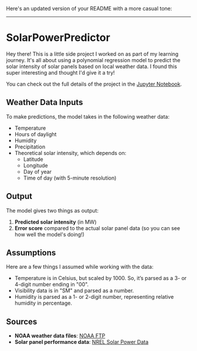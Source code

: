 Here's an updated version of your README with a more casual tone:

---

# SolarPowerPredictor

Hey there! This is a little side project I worked on as part of my learning journey. It's all about using a polynomial regression model to predict the solar intensity of solar panels based on local weather data. I found this super interesting and thought I'd give it a try!

You can check out the full details of the project in the [Jupyter Notebook](https://github.com/Yash-Singh-Pathania/SolarPowerPredictor/blob/main/solar_polynomial_regression.ipynb).

## Weather Data Inputs

To make predictions, the model takes in the following weather data:

- Temperature
- Hours of daylight
- Humidity
- Precipitation
- Theoretical solar intensity, which depends on:
    - Latitude
    - Longitude
    - Day of year
    - Time of day (with 5-minute resolution)

## Output

The model gives two things as output:

1. **Predicted solar intensity** (in MW)
2. **Error score** compared to the actual solar panel data (so you can see how well the model's doing!)

## Assumptions

Here are a few things I assumed while working with the data:

- Temperature is in Celsius, but scaled by 1000. So, it’s parsed as a 3- or 4-digit number ending in "00".
- Visibility data is in "SM" and parsed as a number.
- Humidity is parsed as a 1- or 2-digit number, representing relative humidity in percentage.

## Sources

- **NOAA weather data files**: [NOAA FTP](ftp://ftp.ncdc.noaa.gov/pub/data/asos-fivemin/6401-2006)
- **Solar panel performance data**: [NREL Solar Power Data](https://www.nrel.gov/grid/solar-power-data.html)

